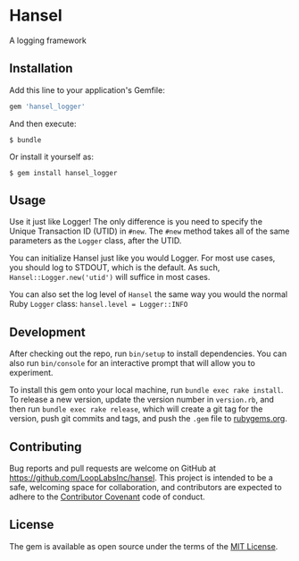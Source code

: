 # Hansel

A logging framework

## Installation

Add this line to your application's Gemfile:

```ruby
gem 'hansel_logger'
```

And then execute:

    $ bundle

Or install it yourself as:

    $ gem install hansel_logger

## Usage

Use it just like Logger! The only difference is you need to specify the Unique Transaction ID (UTID) in `#new`. The `#new` method takes all of the same parameters as the `Logger` class, after the UTID.

You can initialize Hansel just like you would Logger. For most use cases, you should log to STDOUT, which is the default. As such, `Hansel::Logger.new('utid')` will suffice in most cases.

You can also set the log level of `Hansel` the same way you would the normal Ruby `Logger` class: `hansel.level = Logger::INFO`

## Development

After checking out the repo, run `bin/setup` to install dependencies. You can also run `bin/console` for an interactive prompt that will allow you to experiment.

To install this gem onto your local machine, run `bundle exec rake install`. To release a new version, update the version number in `version.rb`, and then run `bundle exec rake release`, which will create a git tag for the version, push git commits and tags, and push the `.gem` file to [rubygems.org](https://rubygems.org).

## Contributing

Bug reports and pull requests are welcome on GitHub at https://github.com/LoopLabsInc/hansel. This project is intended to be a safe, welcoming space for collaboration, and contributors are expected to adhere to the [Contributor Covenant](http://contributor-covenant.org) code of conduct.


## License

The gem is available as open source under the terms of the [MIT License](http://opensource.org/licenses/MIT).

